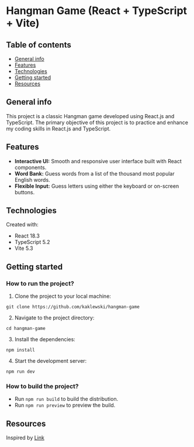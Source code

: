 # Hangman Game (React + TypeScript + Vite)

## Table of contents

-   [General info](#general-info)
-   [Features](#features)
-   [Technologies](#technologies)
-   [Getting started](#getting-started)
-   [Resources](#resources)

## General info

This project is a classic Hangman game developed using React.js and TypeScript. The primary objective of this project is to practice and enhance my coding skills in React.js and TypeScript.

## Features

-   **Interactive UI:** Smooth and responsive user interface built with React components.
-   **Word Bank:** Guess words from a list of the thousand most popular English words.
-   **Flexible Input:** Guess letters using either the keyboard or on-screen buttons.

## Technologies

Created with:

-   React 18.3
-   TypeScript 5.2
-   Vite 5.3

## Getting started

### How to run the project?

1. Clone the project to your local machine:

`git clone https://github.com/kaklewski/hangman-game`

2. Navigate to the project directory:

`cd hangman-game`

3. Install the dependencies:

`npm install`

4. Start the development server:

`npm run dev`

### How to build the project?

-   Run `npm run build` to build the distribution.
-   Run `npm run preview` to preview the build.

## Resources

Inspired by [Link](https://www.youtube.com/watch?v=-ONUyenGnWw)
